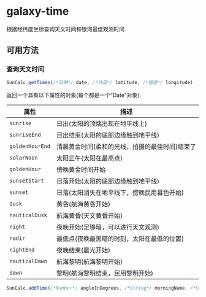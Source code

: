 # galaxy-time

根据经纬度坐标查询天文时间和银河最佳观测时间

## 可用方法

### 查询天文时间
```javascript
SunCalc.getTimes(/*日期*/ date, /*纬度*/ latitude, /*精度*/ longitude)
```

返回一个具有以下属性的对象(每个都是一个“Date”对象):

| 属性        | 描述                                                              |
| --------------- | ------------------------------------------------------------------------ |
| `sunrise`       | 日出(太阳的顶端出现在地平线上)|                                               |
| `sunriseEnd`    | 日出结束(太阳的底部边缘触到地平线)                                            |
| `goldenHourEnd` | 清晨黄金时间(柔和的光线，拍摄的最佳时间)结束了         |
| `solarNoon`     | 太阳正午(太阳在最高点)                              |
| `goldenHour`    | 傍晚黄金时间开始                                               |
| `sunsetStart`   | 日落开始(太阳的底部边缘触到地平线)               |
| `sunset`        | 日落(太阳消失在地平线下，傍晚民用暮色开始) |
| `dusk`          | 黄昏(航海黄昏开始)                                  |
| `nauticalDusk`  | 航海黄昏(天文黄昏开始)                     |
| `night`         | 夜晚开始(足够暗，可以进行天文观测)                 |
| `nadir`         | 最低点(夜晚最黑暗的时刻，太阳在最低的位置)       |
| `nightEnd`      | 夜晚结束(晨光开始)                        |
| `nauticalDawn`  | 航海黎明(航海黎明开始)                         |
| `dawn`          | 黎明(航海黎明结束，民用黎明开始)     |

```javascript
SunCalc.addTime(/*Number*/ angleInDegrees, /*String*/ morningName, /*String*/ eveningName)
```